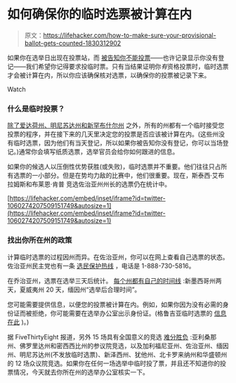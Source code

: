 # 如何确保你的临时选票被计算在内

> 原文：<https://lifehacker.com/how-to-make-sure-your-provisional-ballot-gets-counted-1830312902>

如果你在选举日出现在投票站，而 [被告知你不能投票](https://lifehacker.com/preview/what-to-do-if-you-get-turned-away-at-the-polls-1829664675)——也许记录显示你没有登记——我们希望你记得要求投临时票。只有当结果证明你*有*资格投票时，临时选票才会被计算在内，所以你应该确保核对选票，以确保你的投票被记录下来。

Watch

### 什么是临时投票？

[除了爱达荷州、明尼苏达州和新罕布什尔州](http://www.ncsl.org/research/elections-and-campaigns/provisional-ballots.aspx) 之外，所有的州都有一个临时接受您投票的程序，并在接下来的几天里决定您的投票是否应该被计算在内。(这些州没有临时选票，因为他们有当天登记，所以如果你被告知你没有登记，你可以当场登记。)通常你会填写纸质选票，选举官员会给你如何跟进的信息。

如果你的候选人以压倒性优势获胜(或失败)，临时选票并不重要。他们往往只占所有选票的一小部分。但是在势均力敌的比赛中，他们很重要。现在，斯泰西·艾布拉姆斯和布莱恩·肯普 竞选佐治亚州州长的选票仍在统计中。

 [https://lifehacker.com/embed/inset/iframe?id=twitter-1060274207509151749&autosize=1](https://lifehacker.com/embed/inset/iframe?id=twitter-1060274207509151749&autosize=1) 

### 找出你所在州的政策

计算临时选票的过程因州而异。在佐治亚州，你可以在网上查看自己选票的状态。佐治亚州民主党也有一条 [选民保护热线](https://www.georgiademocrat.org/category/voter-protection/) ，电话是 1-888-730-5816。

在乔治亚州，选票在选举三天后统计。 [每个州都有自己的时间线](http://www.ncsl.org/research/elections-and-campaigns/provisional-ballots.aspx#voter%20inform) :新墨西哥州两天，夏威夷州 20 天，缅因州“选举后合理时间”。

您可能需要提供信息，以便您的投票被计算在内。例如，如果你因为没有必需的身份证而被拒绝，你可能需要在选举办公室出示身份证。(格鲁吉亚临时选票的 [信息在此](http://sos.ga.gov/admin/files/GAInfoguide.pdf) )。)

据 FiveThirtyEight 报道，另外 15 场具有全国意义的竞选 [难分胜负](https://fivethirtyeight.com/features/the-16-races-still-too-close-to-call/) :亚利桑那州、佛罗里达州和密西西比州的参议院竞选，以及加利福尼亚州、佐治亚州、缅因州、明尼苏达州(不发放临时选票)、新泽西州、犹他州、北卡罗来纳州和华盛顿州的 12 场众议院竞选。如果你在任何一场选举中临时投了票，并且还不知道你的投票情况，今天就去你所在州的选举办公室核实一下。
